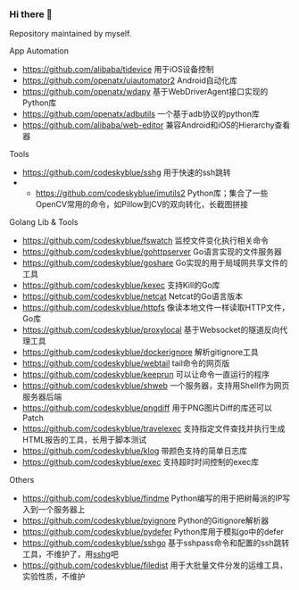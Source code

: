### Hi there 👋

Repository maintained by myself.

App Automation
- https://github.com/alibaba/tidevice 用于iOS设备控制
- https://github.com/openatx/uiautomator2 Android自动化库
- https://github.com/openatx/wdapy 基于WebDriverAgent接口实现的Python库
- https://github.com/openatx/adbutils 一个基于adb协议的python库
- https://github.com/alibaba/web-editor 兼容Android和iOS的Hierarchy查看器

Tools
- https://github.com/codeskyblue/sshg 用于快速的ssh跳转
- - https://github.com/codeskyblue/imutils2 Python库；集合了一些OpenCV常用的命令，如Pillow到CV的双向转化，长截图拼接

Golang Lib & Tools
- https://github.com/codeskyblue/fswatch 监控文件变化执行相关命令
- https://github.com/codeskyblue/gohttpserver Go语言实现的文件服务器
- https://github.com/codeskyblue/goshare Go实现的用于局域网共享文件的工具
- https://github.com/codeskyblue/kexec 支持Kill的Go库
- https://github.com/codeskyblue/netcat Netcat的Go语言版本
- https://github.com/codeskyblue/httpfs 像读本地文件一样读取HTTP文件，Go库
- https://github.com/codeskyblue/proxylocal 基于Websocket的隧道反向代理工具
- https://github.com/codeskyblue/dockerignore 解析gitignore工具
- https://github.com/codeskyblue/webtail tail命令的网页版
- https://github.com/codeskyblue/keeprun 可以让命令一直运行的程序
- https://github.com/codeskyblue/shweb 一个服务器，支持用Shell作为网页服务器后端
- https://github.com/codeskyblue/pngdiff 用于PNG图片Diff的库还可以Patch
- https://github.com/codeskyblue/travelexec 支持指定文件查找并执行生成HTML报告的工具，长用于脚本测试
- https://github.com/codeskyblue/klog 带颜色支持的简单日志库
- https://github.com/codeskyblue/exec 支持超时时间控制的exec库

Others
- https://github.com/codeskyblue/findme Python编写的用于把树莓派的IP写入到一个服务器上
- https://github.com/codeskyblue/pyignore Python的Gitignore解析器
- https://github.com/codeskyblue/pydefer Python库用于模拟go中的defer
- https://github.com/codeskyblue/sshgo 基于sshpass命令和配置的ssh跳转工具，不维护了，用[sshg](https://github.com/codeskyblue/sshg)吧
- https://github.com/codeskyblue/filedist 用于大批量文件分发的运维工具，实验性质，不维护
  
<!--
**codeskyblue/codeskyblue** is a ✨ _special_ ✨ repository because its `README.md` (this file) appears on your GitHub profile.

Here are some ideas to get you started:

- 🔭 I’m currently working on ...
- 🌱 I’m currently learning ...
- 👯 I’m looking to collaborate on ...
- 🤔 I’m looking for help with ...
- 💬 Ask me about ...
- 📫 How to reach me: ...
- 😄 Pronouns: ...
- ⚡ Fun fact: ...
-->

